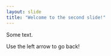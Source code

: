 ```yaml
---
layout: slide
title: "Welcome to the second slide!"
---
```

Some text.

Use the left arrow to go back!
